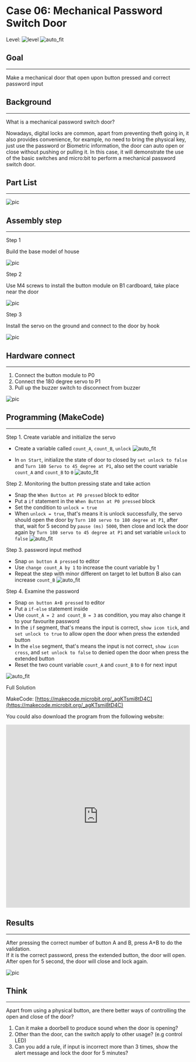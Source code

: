 # Case 06: Mechanical Password Switch Door

Level: ![level](images/level2.png)
![auto_fit](images/Case6/intro.png)<P>

## Goal
<HR>
Make a mechanical door that open upon button pressed and correct password input<BR><P>

## Background
<HR>

<span id="subtitle">What is a mechanical password switch door?</span><P>
Nowadays, digital locks are common, apart from preventing theft going in, it also provides convenience, for example, no need to bring the physical key, just use the password or Biometric information, the door can auto open or close without pushing or pulling it. In this case, it will demonstrate the use of the basic switches and micro:bit to perform a mechanical password switch door.
<BR><P>




## Part List
<HR>

![pic](images/Case6/Case6_parts.png)<P>

## Assembly step
<HR>

<span id="subtitle">Step 1</span><P>
Build the base model of house<BR><P>

![pic](images/Case6/Case6_ass3.png)<P>
<span id="subtitle">Step 2</span><P>
Use M4 screws to install the button module on B1 cardboard, take place near the door<BR><P>

![pic](images/Case6/Case6_ass1.png)<P>

<span id="subtitle">Step 3</span><P>
Install the servo on the ground and connect to the door by hook <BR><P>
	
![pic](images/Case6/Case6_ass2.png)<P>


## Hardware connect
<HR>

1. Connect the button module to P0
2. Connect the 180 degree servo to P1
3. Pull up the buzzer switch to disconnect from buzzer

![pic](images/Case6/Case6_hardware.png)<P>

## Programming (MakeCode)
<HR>

<span id="subtitle">Step 1. Create variable and initialize the servo</span><P>
* Create a variable called `count_A`, `count_B`, `unlock`
![auto_fit](images/Case6/Case6_p1.png)<P>
* In `on Start`, initialize the state of door to closed by `set unlock to false` and `Turn 180 Servo to 45 degree at P1`, also set the count variable `count_A` and `count_B` to `0`
![auto_fit](images/Case6/Case6_p2.png)<P>

<span id="subtitle">Step 2. Monitoring the button pressing state and take action</span><P>
* Snap the `When Button at P0 pressed` block to editor
* Put a `if` statement in the `When Button at P0 pressed` block
* Set the condition to `unlock = true`
* When `unlock = true`, that's means it is unlock successfully, the servo should open the door by `Turn 180 servo to 180 degree at P1`, after that, wait for 5 second by `pause (ms) 5000`, then close and lock the door again by `Turn 180 servo to 45 degree at P1` and set variable `unlock` to `false`
![auto_fit](images/Case6/Case6_p3.png)<P>

<span id="subtitle">Step 3. password input method</span><P>
* Snap `on button A pressed` to editor
* Use `change count_A by 1` to increase the count variable by 1
* Repeat the step with minor different on target to let button B also can increase `count_B`
![auto_fit](images/Case6/Case6_p4.png)<P>

<span id="subtitle">Step 4. Examine the password</span><P>
* Snap `on button A+B pressed` to editor
* Put a `if-else` statement inside
* Use `count_A = 2 and count_B = 3` as condition, you may also change it to your favourite password
* In the `if` segment, that's means the input is correct, `show icon tick`, and `set unlock to true` to allow open the door when press the extended button
* In the `else` segment, that's means the input is not correct, `show icon cross`, and `set unlock to false` to denied open the door when press the extended button
* Reset the two count variable `count_A` and `count_B` to `0` for next input

![auto_fit](images/Case6/Case6_p5.png)<P>

<span id="subtitle">Full Solution<BR><P>
MakeCode: [https://makecode.microbit.org/_agKTsmi8tD4C](https://makecode.microbit.org/_agKTsmi8tD4C)<BR><P>
You could also download the program from the following website:<BR>
<iframe src="https://makecode.microbit.org/#pub:_agKTsmi8tD4C" width="100%" height="500" frameborder="0"></iframe>


## Results
<HR>

After pressing the correct number of button A and B, press A+B to do the validation.<BR>If it is the correct password, press the extended button, the door will open. After open for 5 second, the door will close and lock again.<BR><P>
![pic](images/Case6/Case6_result.gif)<P>

## Think
<HR>

Apart from using a physical button, are there better ways of controlling the open and close of the door?

1. Can it make a doorbell to produce sound when the door is opening?
2. Other than the door, can the switch apply to other usage? (e.g control LED)
3. Can you add a rule, if input is incorrect more than 3 times, show the alert message and lock the door for 5 minutes?